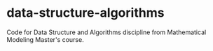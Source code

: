 # data-structure-algorithms
Code for Data Structure and Algorithms discipline from Mathematical Modeling Master's course.
